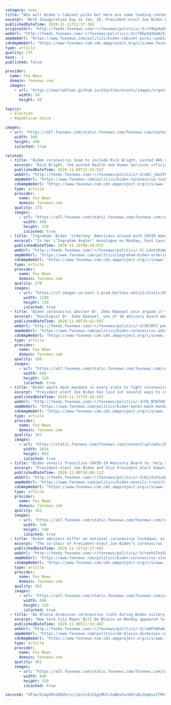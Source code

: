 ```yaml
---
category: news
title: "Who will Biden's Cabinet picks be? Here are some leading contenders"
excerpt: "With Inauguration Day on Jan. 20, President-elect Joe Biden has just over two months to chose a team that will help him steer the country and deal with the worst pandemic in a century and an economy deflated by the coronavirus."
publishedDateTime: 2020-11-11T11:57:16Z
originalUrl: "http://feeds.foxnews.com/~r/foxnews/politics/~3/cf8kp4qVGwQ/biden-cabinet-picks-candidates"
webUrl: "http://feeds.foxnews.com/~r/foxnews/politics/~3/cf8kp4qVGwQ/biden-cabinet-picks-candidates"
ampWebUrl: "https://www.foxnews.com/politics/biden-cabinet-picks-candidates.amp"
cdnAmpWebUrl: "https://www-foxnews-com.cdn.ampproject.org/c/s/www.foxnews.com/politics/biden-cabinet-picks-candidates.amp"
type: article
quality: 175
heat: -1
published: false

provider:
  name: Fox News
  domain: foxnews.com
  images:
    - url: "https://smartableai.github.io/election/assets/images/organizations/foxnews.com-50x50.jpg"
      width: 50
      height: 50

topics:
  - Election
  - Republican Voice

images:
  - url: "https://a57.foxnews.com/static.foxnews.com/foxnews.com/content/uploads/2019/03/340/340/PaulSteinhauser.jpg?ve=1&tl=1"
    width: 340
    height: 340
    isCached: true

related:
  - title: "Biden coronavirus team to include Rick Bright, ousted HHS official"
    excerpt: "Rick Bright, the ousted Health and Human Services official, will be one of 10 advisory board members on Democratic President-elect Joe Biden's coronavirus task force, Biden's transition team announced on Monday."
    publishedDateTime: 2020-11-09T12:25:53Z
    webUrl: "http://feeds.foxnews.com/~r/foxnews/politics/~3/nNJ_j8adYkU/biden-coronavirus-task-force-rick-rick-bright"
    ampWebUrl: "https://www.foxnews.com/politics/biden-coronavirus-task-force-rick-rick-bright.amp"
    cdnAmpWebUrl: "https://www-foxnews-com.cdn.ampproject.org/c/s/www.foxnews.com/politics/biden-coronavirus-task-force-rick-rick-bright.amp"
    type: article
    provider:
      name: Fox News
      domain: foxnews.com
    quality: 175
    images:
      - url: "https://a57.foxnews.com/static.foxnews.com/foxnews.com/content/uploads/2020/05/640/320/RickBright051820.jpg?ve=1&tl=1"
        width: 640
        height: 320
        isCached: true
  - title: "Ingraham: Biden 'ordering' Americans around with COVID mandates could 'backfire'"
    excerpt: "In her \"Ingraham Angle\" monologue on Monday, host Laura Ingraham responded to President-elect Joe Biden's call to unite the country by way of a potential national mask mandate -- as well as his announcement of a coronavirus response task force similar to the one President Trump has utilized."
    publishedDateTime: 2020-11-10T04:10:07Z
    webUrl: "http://feeds.foxnews.com/~r/foxnews/politics/~3/-L4otzKsWgY/ingraham-biden-ordering-americans-around-with-covid-mandates-could-backfire"
    ampWebUrl: "https://www.foxnews.com/politics/ingraham-biden-ordering-americans-around-with-covid-mandates-could-backfire.amp"
    cdnAmpWebUrl: "https://www-foxnews-com.cdn.ampproject.org/c/s/www.foxnews.com/politics/ingraham-biden-ordering-americans-around-with-covid-mandates-could-backfire.amp"
    type: article
    provider:
      name: Fox News
      domain: foxnews.com
    quality: 170
    images:
      - url: "https://cf-images.us-east-1.prod.boltdns.net/v1/static/694940094001/34b8b186-66c3-42e0-927b-a6ae6f5bee36/37a2e376-1023-4b4f-8f4a-db37547b2e4a/1280x720/match/image.jpg"
        width: 1280
        height: 720
        isCached: true
  - title: "Biden coronavirus adviser Dr. Zeke Emanuel once argued it's not worth living past 75"
    excerpt: "Oncologist Dr. Zeke Emanuel, one of 10 advisory board members named to Democratic President-elect Joe Biden's coronavirus task force, argued in a 2014 essay that he doesn't want to live past 75."
    publishedDateTime: 2020-11-09T15:42:59Z
    webUrl: "http://feeds.foxnews.com/~r/foxnews/politics/~3/dDJRYI_p4w4/biden-coronavirus-adviser-zeke-emanuel-age-75-the-atlantic-essay"
    ampWebUrl: "https://www.foxnews.com/politics/biden-coronavirus-adviser-zeke-emanuel-age-75-the-atlantic-essay.amp"
    cdnAmpWebUrl: "https://www-foxnews-com.cdn.ampproject.org/c/s/www.foxnews.com/politics/biden-coronavirus-adviser-zeke-emanuel-age-75-the-atlantic-essay.amp"
    type: article
    provider:
      name: Fox News
      domain: foxnews.com
    quality: 168
    images:
      - url: "https://a57.foxnews.com/static.foxnews.com/foxnews.com/content/uploads/2020/04/640/320/Zeke-Emanuel-1-Getty.jpg?ve=1&tl=1"
        width: 640
        height: 320
        isCached: true
  - title: "Biden wants mask mandate in every state to fight coronavirus — but these governors won't commit"
    excerpt: "President-elect Joe Biden has laid out several ways to combat the coronavirus at the beginning of his term, including working with state and local leaders to enact a national mask mandate -- but for now, not every state has committed to help."
    publishedDateTime: 2020-11-11T19:16:44Z
    webUrl: "http://feeds.foxnews.com/~r/foxnews/politics/~3/Fb_NTBfGD7U/biden-backs-mask-mandate-in-every-state-but-some-governors-wont-commit"
    ampWebUrl: "https://www.foxnews.com/politics/biden-backs-mask-mandate-in-every-state-but-some-governors-wont-commit.amp"
    cdnAmpWebUrl: "https://www-foxnews-com.cdn.ampproject.org/c/s/www.foxnews.com/politics/biden-backs-mask-mandate-in-every-state-but-some-governors-wont-commit.amp"
    type: article
    provider:
      name: Fox News
      domain: foxnews.com
    quality: 163
    images:
      - url: "https://static.foxnews.com/foxnews.com/content/uploads/2020/11/AP20315765327815.jpg"
        width: 1024
        height: 683
        isCached: true
  - title: "Biden unveils Transition COVID-19 Advisory Board to 'help shape' approach to coronavirus pandemic"
    excerpt: "President-elect Joe Biden and Vice President-elect Kamala Harris on Monday announced the formation of the Transition COVID-19 Advisory Board which will “help shape” the incoming administration’s approach to managing the coronavirus pandemic."
    publishedDateTime: 2020-11-09T10:00:11Z
    webUrl: "http://feeds.foxnews.com/~r/foxnews/politics/~3/Bjn2u51sdgc/biden-unveils-transition-covid-19-advisory-board-to-help-shape-approach-to-coronavirus-pandemic"
    ampWebUrl: "https://www.foxnews.com/politics/biden-unveils-transition-covid-19-advisory-board-to-help-shape-approach-to-coronavirus-pandemic.amp"
    cdnAmpWebUrl: "https://www-foxnews-com.cdn.ampproject.org/c/s/www.foxnews.com/politics/biden-unveils-transition-covid-19-advisory-board-to-help-shape-approach-to-coronavirus-pandemic.amp"
    type: article
    provider:
      name: Fox News
      domain: foxnews.com
    quality: 162
    images:
      - url: "https://a57.foxnews.com/static.foxnews.com/foxnews.com/content/uploads/2020/10/340/340/brooke-singman-headshot.jpg?ve=1&tl=1"
        width: 340
        height: 340
        isCached: true
  - title: "Biden advisers differ on national coronavirus lockdown, as one calls it 'measure of last resort'"
    excerpt: "The co-chair of President-elect Joe Biden’s coronavirus task force, former Surgeon General Dr. Vivek Murthy, described lockdowns Sunday as \"a measure of last resort,\" countering comments last week by another task force member."
    publishedDateTime: 2020-11-15T14:57:49Z
    webUrl: "http://feeds.foxnews.com/~r/foxnews/politics/~3/toehSlhz5UE/biden-coronavirus-vivek-murthy-lockdown-fox-news-sunday"
    ampWebUrl: "https://www.foxnews.com/politics/biden-coronavirus-vivek-murthy-lockdown-fox-news-sunday.amp"
    cdnAmpWebUrl: "https://www-foxnews-com.cdn.ampproject.org/c/s/www.foxnews.com/politics/biden-coronavirus-vivek-murthy-lockdown-fox-news-sunday.amp"
    type: article
    provider:
      name: Fox News
      domain: foxnews.com
    quality: 162
    images:
      - url: "https://a57.foxnews.com/static.foxnews.com/foxnews.com/content/uploads/2020/11/640/320/iStock-1205972800-10.jpg?ve=1&tl=1"
        width: 640
        height: 320
        isCached: true
  - title: "De Blasio dismisses coronavirus risks during Biden victory celebrations, contrary to CDC guidelines"
    excerpt: "New York City Mayor Bill De Blasio on Monday appeared to brush off concerns that weekend celebrations over Joe Biden’s presidential victory could contribute to the further spread of the coronavirus."
    publishedDateTime: 2020-11-09T21:53:40Z
    webUrl: "http://feeds.foxnews.com/~r/foxnews/politics/~3/ta0P3NXwKIs/de-blasio-dismisses-coronavirus-risks-during-biden-victory-celebrations-contrary-to-cdc-guidelines"
    ampWebUrl: "https://www.foxnews.com/politics/de-blasio-dismisses-coronavirus-risks-during-biden-victory-celebrations-contrary-to-cdc-guidelines.amp"
    cdnAmpWebUrl: "https://www-foxnews-com.cdn.ampproject.org/c/s/www.foxnews.com/politics/de-blasio-dismisses-coronavirus-risks-during-biden-victory-celebrations-contrary-to-cdc-guidelines.amp"
    type: article
    provider:
      name: Fox News
      domain: foxnews.com
    quality: 161
    images:
      - url: "https://a57.foxnews.com/static.foxnews.com/foxnews.com/content/uploads/2020/11/640/320/Capture.jpg?ve=1&tl=1"
        width: 640
        height: 320
        isCached: true

secured: "GTxm/hLAgVMcG9XUSrscj1ecCnIzS5giMUTc1aBUvFa/KAYy8L2bpUxxITMVtHGQBvfR+eBHiIXsUG72lodr85xFJtrQg6K/SPslNQDdclS2fckbjz6rXnNUcYZiZlTq9JrQgvFV7ZhZVil1ZTOpFsR3/99v5UtXBSl7OMpkIZUC1advVkNAGpj08ygMVsjrUJOuuZMQE67i8EBh0p6IdLP/V55eSS/NS7ycbJoWzo/dhsFo8QS/cBSBAlvOPMt/hyakUw3ACU5wL7D8Pxc1Q+5Sv2XM3z9xM+wiwjJbjBZl9WJUg2nWr0F7JW2mpxqflxKcsd/JPpi8jthnQ1XcNJbmId87UMV/80e7UC6fl70=;5hRZB25w646vZhIl4wWsPw=="
---
```


